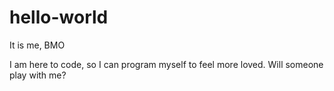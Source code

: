 # hello-world

It is me, BMO

I am here to code, so I can program myself to feel more loved.
Will someone play with me?
